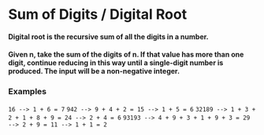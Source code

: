 # Sum of Digits / Digital Root

#### Digital root is the recursive sum of all the digits in a number.

#### Given n, take the sum of the digits of n. If that value has more than one digit, continue reducing in this way until a single-digit number is produced. The input will be a non-negative integer.

### Examples

`16 --> 1 + 6 = 7`
`942 --> 9 + 4 + 2 = 15 --> 1 + 5 = 6`
`32189 --> 1 + 3 + 2 + 1 + 8 + 9 = 24 --> 2 + 4 = 6`
`93193 --> 4 + 9 + 3 + 1 + 9 + 3 = 29 --> 2 + 9 = 11 --> 1 + 1 = 2`
